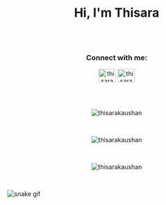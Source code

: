 <h1 align="center">Hi, I'm Thisara</h1>
<br>

<br>
<h3 align="center">Connect with me:</h3>
<p align="center">
<a href="https://www.linkedin.com/in/thisara-kaushan-de-silva" target="blank"><img align="center" src="https://raw.githubusercontent.com/rahuldkjain/github-profile-readme-generator/master/src/images/icons/Social/linked-in-alt.svg" alt="thisarakaushan" height="30" width="40" /></a>
<a href="https://www.instagram.com/_____t_k_s_h_a_n________/?igshid=ZDc4ODBmNjlmNQ%3D%3D" target="blank"><img align="center" src="https://raw.githubusercontent.com/rahuldkjain/github-profile-readme-generator/master/src/images/icons/Social/instagram.svg" alt="thisarakaushan" height="30" width="40" /></a>
</p>
<br>

<br>

<p align="center"><img text-align="center" src="https://github-readme-stats.vercel.app/api?username=thisarakaushan&show_icons=true&locale=en" alt="thisarakaushan"  /></p>

<br>

<p align="center"><img src="https://github-readme-streak-stats.herokuapp.com/?user=thisarakaushan&" alt="thisarakaushan" /></p>

<br>
 
<p align="center"><img src="https://github-readme-stats.vercel.app/api/top-langs?username=thisarakaushan&show_icons=true&locale=en&layout=compact" alt="thisarakaushan" /></p>

<br>


![snake gif](https://github.com/thisarakaushan/thisarakaushan/blob/output/github-contribution-grid-snake.gif)



